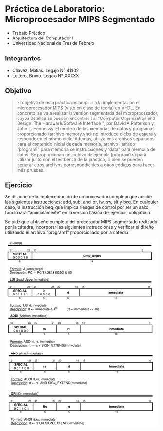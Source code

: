 # Práctica de Laboratorio: Microprocesador MIPS Segmentado

- Trabajo Práctico
- Arquitectura del Computador I 
- Universidad Nacional de Tres de Febrero

## Integrantes

- Chavez, Matias. Legajo N° 41902
- Lottero, Bruno. Legajo N° XXXXX

## Objetivo

> El objetivo de esta práctica es ampliar a la implementación el microprocesador MIPS (visto en clase de teoría) en
VHDL. En concreto, se va a realizar la versión segmentada del microprocesador, cuyos detalles se
pueden encontrar en: "Computer Organization and Design: The Hardware/Software Interface ", por
David A.Patterson y John L. Hennessy.
El modelo de las memorias de datos y programas proporcionado (archivo memory.vhd) no introduce
ciclos de espera y responde en el mismo ciclo. Además, utiliza dos archivos separados para el
contenido inicial de cada memoria, archivo llamado “program1” para memoria de instrucciones y
“data” para memoria de datos. Se proporcionan un archivo de ejemplo (program1.s) para utilizar
junto con el testbench de la práctica, si bien se pueden generar otros archivos correspondientes a
otros códigos para hacer más pruebas.

## Ejercicio
Se dispone de la implementación de un procesador completo que admite las siguientes
instrucciones: add, sub, and, or, lw, sw, slt y beq. En cualquier caso, la instrucción beq, que implica
riesgos de control por ser un salto, funcionará “anómalamente” en la versión básica del ejercicio
obligatorio.

Se pide que al diseño completo del procesador MIPS segmentado realizado por la cátedra,
incorporar las siguientes instrucciones y verificar el diseño utilizando el archivo “program1”
proporcionado por la cátedra.

![Instrucciones a implementar](./img_ejercicio.jpg)
